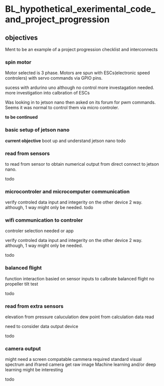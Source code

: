 # BL_hypothetical_exerimental_code_and_project_progression


## objectives
Ment to be an example of a project progression checklist and interconnects


### spin motor 
Motor selected is 3 phase.
Motors are spun with ESCs(electronic speed controlers) with servo commands via GPIO pins.

sucess with ardurino uno 
although no control more investagation needed.
more investigation into calbration of ESCs

Was looking in to jetson nano then asked on its forum for pwm commands.
Seems it was normal to control them via micro controler. 

**to be continued**

### basic setup of jetson nano
**current objective** boot up and understand jetson nano
todo


### read from sensors
 to read from sensor to obtain numerical output from direct connect to jetson nano.

todo

### microcontroler and microcomputer communication 
verify controled data input and integerity on the other device 2 way. 
although, 1 way might only be needed.
todo

### wifi communication to controler
controler selection needed or app

verify controled data input and integerity on the other device 2 way. 
although, 1 way might only be needed.

todo

### balanced flight
function interaction basied on sensor inputs to calbrate balanced flight
no propeller tilt test

todo

### read from extra sensors

elevation from pressure caluculation
dew point from calculation
data read

need to consider data output device


todo

### camera output
might need a screen
compatable cammera required
standard visual spectrum and ifrared camera 
get raw image 
Machine learning and/or deep learning might be interesting 


todo

